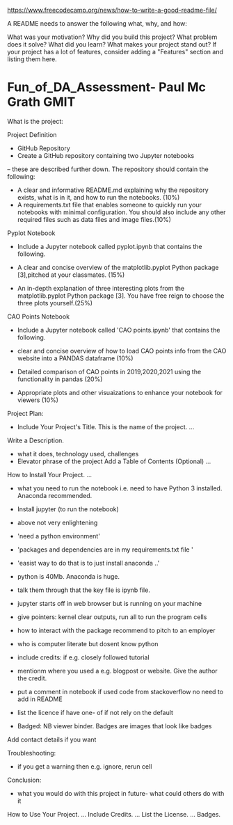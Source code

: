 
https://www.freecodecamp.org/news/how-to-write-a-good-readme-file/


A README needs to answer the following what, why, and how:

What was your motivation?
Why did you build this project?
What problem does it solve?
What did you learn?
What makes your project stand out? If your project has a lot of features, consider adding a "Features" section and listing them here.

# Fun_of_DA_Assessment- Paul Mc Grath GMIT

What is the project:


Project Definition
- GitHub Repository
- Create a GitHub repository containing two Jupyter notebooks

– these are described further down. The repository should contain the following:

- A clear and informative README.md explaining why the repository exists, what is in it, and how to run the notebooks. (10%)
- A requirements.txt file that enables someone to quickly run your notebooks with minimal configuration. You should also include any other required files such as data files and image files.(10%)

Pyplot Notebook
- Include a Jupyter notebook called pyplot.ipynb that contains the following.

- A clear and concise overview of the matplotlib.pyplot Python package [3],pitched at your classmates. (15%)
- An in-depth explanation of three interesting plots from the matplotlib.pyplot Python package [3]. You have free reign to choose the three plots yourself.(25%)


CAO Points Notebook
- Include a Jupyter notebook called 'CAO points.ipynb' that contains the following.

 - clear and concise overview of how to load CAO points info from the CAO website into a PANDAS dataframe (10%)
 - Detailed comparison of CAO points in 2019,2020,2021 using the functionality in pandas (20%)
 - Appropriate plots and other visuaizations to enhance your notebook for viewers (10%)
 
 Project Plan:
 
- Include Your Project's Title. This is the name of the project. ...

Write a Description.   
- what it does, technology used, challenges
- Elevator phrase of the project
Add a Table of Contents (Optional) ...

How to Install Your Project. ...
- what you need to run the notebook i.e. need to have Python 3 installed.  Anaconda recommended.
- Install jupyter (to run the notebook)
- above not very enlightening
- 'need a python environment'
- 'packages and dependencies are in my requirements.txt file '
- 'easist way to do that is to just install anaconda ..'
- python is 40Mb. Anaconda is huge.
- talk them through that the key file is ipynb file.
- jupyter starts off in web browser but is running on your machine
- give pointers:  kernel clear outputs, run all to run the program cells
- how to interact with the package recommend to pitch to an employer
- who is computer literate but dosent know python

- include credits: if e.g. closely followed tutorial
- mentionm where you used a e.g. blogpost or website.  Give the author the credit.
- put a comment in notebook if used code from stackoverflow no need to add in README

- list the licence if have one- of if not rely on the default

- Badged: NB viewer  binder.  Badges are images that look like badges

Add contact details if you want

Troubleshooting:
- if you get a warning then e.g. ignore, rerun cell

Conclusion:
- what you would do with this project in future- what could others do with it

How to Use Your Project. ...
Include Credits. ...
List the License. ...
Badges.
